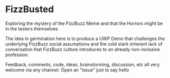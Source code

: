 # FizzBusted
Exploring the mystery of the FizzBuzz Meme and that the Horrors might be in the testers themselves

The idea in germination here is to produce a UWP Demo that challenges the underlying FizzBuzz social assumptions and the cold stark inherent lack of conversation that FizzBuzz culture introduces to an already non-inclusive profession.

Feedback, comments, code, ideas, brainstorming, discussion, etc all very welcome via any channel. Open an "issue" just to say hello

